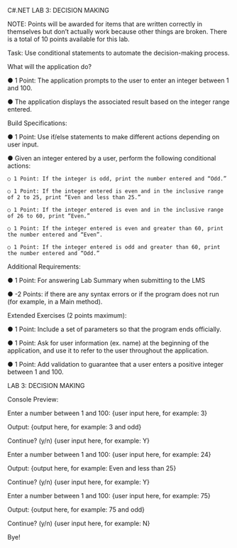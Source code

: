 C#.NET LAB 3: DECISION MAKING

NOTE: Points will be awarded for items that are written correctly in themselves but don’t actually work because other things are broken. There is a total of 10 points available for this lab.

Task: Use conditional statements to automate the decision-making process.

What will the application do?

● 1 Point: The application prompts to the user to enter an integer between 1 and 100.

● The application displays the associated result based on the integer range entered.

Build Specifications:

● 1 Point: Use if/else statements to make different actions depending on user input.

● Given an integer entered by a user, perform the following conditional actions:

    ○ 1 Point: If the integer is odd, print the number entered and “Odd.”

    ○ 1 Point: If the integer entered is even and in the inclusive range of 2 to 25, print “Even and less than 25.”

    ○ 1 Point: If the integer entered is even and in the inclusive range of 26 to 60, print “Even.”

    ○ 1 Point: If the integer entered is even and greater than 60, print the number entered and “Even”.

    ○ 1 Point: If the integer entered is odd and greater than 60, print the number entered and “Odd.”

Additional Requirements:

● 1 Point: For answering Lab Summary when submitting to the LMS

● -2 Points: if there are any syntax errors or if the program does not run (for example, in a Main method).

Extended Exercises (2 points maximum):

● 1 Point: Include a set of parameters so that the program ends officially.

● 1 Point: Ask for user information (ex. name) at the beginning of the application, and use it to refer to the user throughout the application.

● 1 Point: Add validation to guarantee that a user enters a positive integer between 1 and 100.
 
LAB 3: DECISION MAKING

Console Preview:

Enter a number between 1 and 100: {user input here, for example: 3}

Output: {output here, for example: 3 and odd}

Continue? (y/n) {user input here, for example: Y}

Enter a number between 1 and 100: {user input here, for example: 24}

Output: {output here, for example: Even and less than 25}

Continue? (y/n) {user input here, for example: Y}

Enter a number between 1 and 100: {user input here, for example: 75}

Output: {output here, for example: 75 and odd}

Continue? (y/n) {user input here, for example: N}

Bye!
